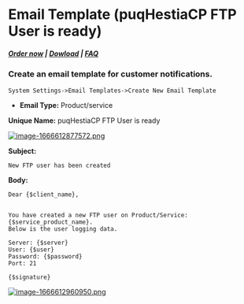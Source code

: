 # Email Template (puqHestiaCP FTP User is ready)

#####  [Order now](https://puqcloud.com/index.php?rp=/store/whmcs-module-hestiacp) | [Dowload](https://download.puqcloud.com/WHMCS/servers/PUQ_WHMCS-HestiaCP/) | [FAQ](https://faq.puqcloud.com/)

### Create an email template for customer notifications.

```
System Settings->Email Templates->Create New Email Template
```

- **Email Type:** Product/service

**Unique Name:** puqHestiaCP FTP User is ready

[![image-1666612877572.png](https://doc.puq.info/uploads/images/gallery/2022-10/scaled-1680-/image-1666612877572.png)](https://doc.puq.info/uploads/images/gallery/2022-10/image-1666612877572.png)

**Subject:**

```
New FTP user has been created
```

**Body:**

```
Dear {$client_name},


You have created a new FTP user on Product/Service: {$service_product_name}. 
Below is the user logging data.

Server: {$server}
User: {$user}
Password: {$password}
Port: 21

{$signature}
```

[![image-1666612960950.png](https://doc.puq.info/uploads/images/gallery/2022-10/scaled-1680-/image-1666612960950.png)](https://doc.puq.info/uploads/images/gallery/2022-10/image-1666612960950.png)
